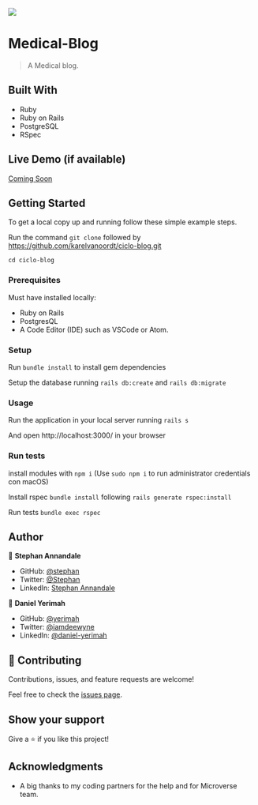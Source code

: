 
![](https://img.shields.io/badge/Microverse-blueviolet)

# Medical-Blog

> A Medical blog.


## Built With

- Ruby
- Ruby on Rails
- PostgreSQL
- RSpec


## Live Demo (if available)

[Coming Soon](https://livedemo.com)


## Getting Started



To get a local copy up and running follow these simple example steps.

Run the command `git clone` followed by https://github.com/karelvanoordt/ciclo-blog.git

`cd ciclo-blog`


### Prerequisites

Must have installed locally:
- Ruby on Rails
- PostgresQL
- A Code Editor (IDE) such as VSCode or Atom.

### Setup

Run `bundle install` to install gem dependencies

Setup the database running `rails db:create` and `rails db:migrate`

### Usage

Run the application in your local server running `rails s`

And open http://localhost:3000/ in your browser

### Run tests

install modules with `npm i` (Use `sudo npm i` to run administrator credentials con macOS)

Install rspec `bundle install` following `rails generate rspec:install`

Run tests `bundle exec rspec`

## Author

👤 **Stephan Annandale**

- GitHub: [@stephan](https://github.com/sneeu-leeu)
- Twitter: [@Stephan](https://twitter.com/Stephan07484055)
- LinkedIn: [Stephan Annandale](https://www.linkedin.com/in/stephan-annandale-a4b4931a9/)

👤 **Daniel Yerimah**

- GitHub: [@yerimah](https://github.com/yerimah)
- Twitter: [@iamdeewyne](https://twitter.com/iamdeewyne)
- LinkedIn: [@daniel-yerimah](https://www.linkedin.com/in/daniel-yerimah/)


## 🤝 Contributing

Contributions, issues, and feature requests are welcome!

Feel free to check the [issues page](https://github.com/karelvanoordt/ciclo-blog/issues/).

## Show your support

Give a ⭐️ if you like this project!

## Acknowledgments

- A big thanks to my coding partners for the help and for Microverse team.
